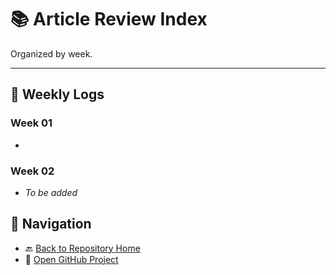 # 📚 Article Review Index

Organized by week.

---

## 📅 Weekly Logs

### Week 01
-
### Week 02
- _To be added_



## 🧭 Navigation

- 🔙 [Back to Repository Home](../../README.md)
- 🔗 [Open GitHub Project](https://github.com/your-username/your-repo)


